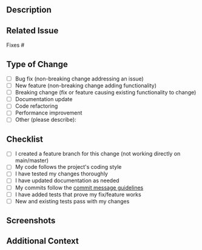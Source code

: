 ## Description
<!-- Provide a clear and concise description of your changes -->

## Related Issue
<!-- Link to the issue this PR addresses using # -->
Fixes #

## Type of Change
<!-- Mark the appropriate option with an "x" -->
- [ ] Bug fix (non-breaking change addressing an issue)
- [ ] New feature (non-breaking change adding functionality)
- [ ] Breaking change (fix or feature causing existing functionality to change)
- [ ] Documentation update
- [ ] Code refactoring
- [ ] Performance improvement
- [ ] Other (please describe):

## Checklist
<!-- Mark completed items with an "x" -->
- [ ] I created a feature branch for this change (not working directly on main/master)
      <!-- Example: git checkout -b feature/login-redesign or fix/auth-bug -->
- [ ] My code follows the project's coding style
- [ ] I have tested my changes thoroughly
- [ ] I have updated documentation as needed
- [ ] My commits follow the [commit message guidelines](../blob/main/COMMIT_GUIDELINES.md)
- [ ] I have added tests that prove my fix/feature works
- [ ] New and existing tests pass with my changes

## Screenshots
<!-- If applicable, add screenshots to help explain your changes -->

## Additional Context
<!-- Add any other context about the PR here --> 